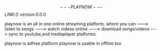 $$---PLAYNOW---$$
LINK:()
version:0.0.0

playnow is an all in one online streaming platform, where you can
 ---> listen to songs
 ---> watch videos online
 ---> download songs/videos 
 ---> sync to youtube,and mediaplayer platforms
 
 playnow is adfree platform 
 playnow is usable in offline too
 
 
 
 
 
 





